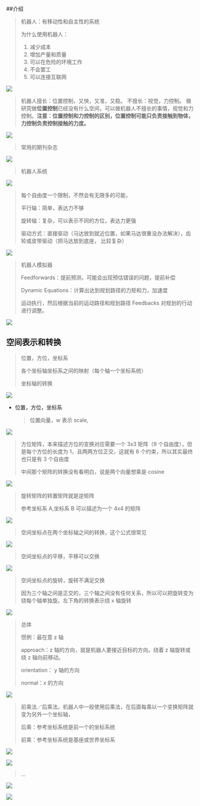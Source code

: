 ##介绍

> 机器人：有移动性和自主性的系统
>
> 为什么使用机器人：
>
> 1. 减少成本
> 2. 增加产量和质量
> 3. 可以在危险的环境工作
> 4. 不会罢工
> 5. 可以连接互联网

![](imgs/1.png)

> 机器人擅长：位置控制，又快，又准，又稳。 不擅长：视觉，力控制。 做研究做**位置控制**已经没有什么空间，可以做机器人不擅长的事情，视觉和力控制。**注意：位置控制和力控制的区别，位置控制可能只负责接触到物体，力控制负责控制接触的力度。**

![](imgs/2.png)



> 常用的期刊杂志

![](imgs/3.png)

>机器人系统

![](imgs/4.png)

> 每个自由度一个限制，不然会有无限多的可能，
>
> 平行轴：简单，表达力不够
>
> 旋转轴：复杂，可以表示不同的方位，表达力更强
>
> 驱动方式：直接驱动（马达放到就近位置，如果马达很重没办法解决），齿轮或皮带驱动（把马达放到底座， 比较复杂）

![](imgs/5.png)

> 机器人模拟器
>
> Feedforwards：提前预测，可能会出现预估错误的问题，提前补偿
>
> Dynamic Equations：计算出达到规划路径的力矩和力，加速度
>
> 运动执行，然后根据当前的运动路径和规划路径 Feedbacks 对规划的行动进行调整。

![](imgs/6.png)

## 空间表示和转换

> 位置，方位，坐标系
>
> 各个坐标轴坐标系之间的映射（每个轴一个坐标系统）
>
> 坐标轴的转换

![](imgs/7.png)

- 位置，方位，坐标系

  > 位置向量，w 表示 scale,

![](imgs/8.png)

> 方位矩阵，本来描述方位的变换对应需要一个  3x3 矩阵（9 个自由度），但是每个方位的长度为 1，且两两方位正交，这就有 6 个约束，所以其实最终也只是有 3 个自由度
>
> 中间那个矩阵的转换没有看明白，说是两个向量想乘是 cosine

![](imgs/9.png)

> 旋转矩阵的转置矩阵就是逆矩阵
>
> 参考坐标系 A,坐标系 B 可以描述为一个 4x4 的矩阵 

![](imgs/10.png)

> 空间坐标点在两个坐标轴之间的转换，这个公式很常见

![](imgs/11.png)

> 空间坐标点的平移，平移可以交换

![](imgs/12.png)

> 空间坐标点的旋转，旋转不满足交换
>
> 因为三个轴之间是正交的，三个轴之间没有任何关系，所以可以把旋转变为绕每个轴单独旋。左下角的转换表示绕 x 轴旋转

![](imgs/13.png)

> 总体
>
> 惯例：最在意 z 轴
>
> approach：z 轴的方向，就是机器人要接近目标的方向，绕着 z 轴旋转或绕 z  轴向前移动。
>
> orientation： y 轴的方向
>
> normal：x 的方向

![](imgs/14.png)

> 前乘法／后乘法，机器人中一般使用后乘法，在后面每乘以一个变换矩阵就变为另外一个坐标轴，
>
> 后乘：参考坐标系统是前一个的坐标系统
>
> 前乘：参考坐标系统是基座或世界坐标系

![](imgs/15.png)

![](imgs/16.png)

> ...

![](imgs/18.png)

![](imgs/17.png)